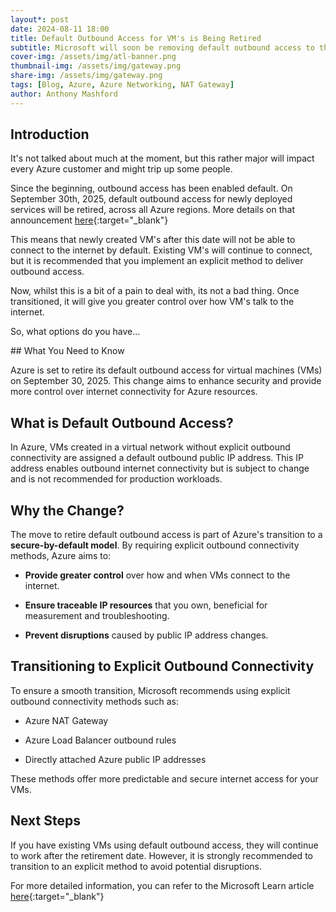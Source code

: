 ```yaml
---
layout*: post
date: 2024-08-11 18:00
title: Default Outbound Access for VM's is Being Retired
subtitle: Microsoft will soon be removing default outbound access to the internet for VM's
cover-img: /assets/img/atl-banner.png
thumbnail-img: /assets/img/gateway.png
share-img: /assets/img/gateway.png
tags: [Blog, Azure, Azure Networking, NAT Gateway]
author: Anthony Mashford
---
```


## Introduction

It's not talked about much at the moment, but this rather major will impact every Azure customer and might trip up some people.

Since the beginning, outbound access has been enabled default. On September 30th, 2025, default outbound access for newly deployed services will be retired, across all Azure regions. More details on that announcement [here](https://azure.microsoft.com/en-gb/updates/default-outbound-access-for-vms-in-azure-will-be-retired-transition-to-a-new-method-of-internet-access/){:target="_blank"}

This means that newly created VM's after this date will not be able to connect to the internet by default. Existing VM's will continue to connect, but it is recommended that you implement an explicit method to deliver outbound access. 

Now, whilst this is a bit of a pain to deal with, its not a bad thing. Once transitioned, it will give you greater control over how VM's talk to the internet.

So, what options do you have...

## What You Need to Know

Azure is set to retire its default outbound access for virtual machines (VMs) on September 30, 2025. This change aims to enhance security and provide more control over internet connectivity for Azure resources.

## What is Default Outbound Access?
In Azure, VMs created in a virtual network without explicit outbound connectivity are assigned a default outbound public IP address. This IP address enables outbound internet connectivity but is subject to change and is not recommended for production workloads.

## Why the Change?
The move to retire default outbound access is part of Azure's transition to a **secure-by-default model**. By requiring explicit outbound connectivity methods, Azure aims to:

- **Provide greater control** over how and when VMs connect to the internet.

- **Ensure traceable IP resources** that you own, beneficial for measurement and troubleshooting.

- **Prevent disruptions** caused by public IP address changes.

## Transitioning to Explicit Outbound Connectivity
To ensure a smooth transition, Microsoft recommends using explicit outbound connectivity methods such as:

- Azure NAT Gateway

- Azure Load Balancer outbound rules

- Directly attached Azure public IP addresses

These methods offer more predictable and secure internet access for your VMs.

## Next Steps
If you have existing VMs using default outbound access, they will continue to work after the retirement date. However, it is strongly recommended to transition to an explicit method to avoid potential disruptions.

For more detailed information, you can refer to the Microsoft Learn article [here](https://learn.microsoft.com/en-us/azure/virtual-network/ip-services/default-outbound-access){:target="_blank"}